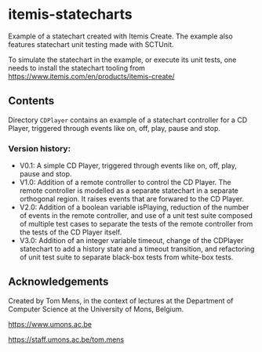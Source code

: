 # itemis-statecharts
Example of a statechart created with Itemis Create. The example also features statechart unit testing made with SCTUnit.

To simulate the statechart in the example, or execute its unit tests, one needs to install the statechart tooling from https://www.itemis.com/en/products/itemis-create/

## Contents

Directory `CDPlayer` contains an example of a statechart controller for a CD Player, triggered through events like on, off, play, pause and stop.

### Version history:

* V0.1: A simple CD Player, triggered through events like on, off, play, pause and stop.
* V1.0: Addition of a remote controller to control the CD Player. The remote controller is modelled as a separate statechart in a separate orthogonal region. It raises events that are forwared to the CD Player.
* V2.0: Addition of a boolean variable isPlaying, reduction of the number of events in the remote controller, and use of a unit test suite composed of multiple test cases to separate the tests of the remote controller from the tests of the CD Player itself.
* V3.0: Addition of an integer variable timeout, change of the CDPlayer statechart to add a history state and a timeout transition, and refactoring of unit test suite to separate black-box tests from white-box tests.

## Acknowledgements

Created by Tom Mens, in the context of lectures at the Department of Computer Science at the University of Mons, Belgium.

https://www.umons.ac.be

https://staff.umons.ac.be/tom.mens
